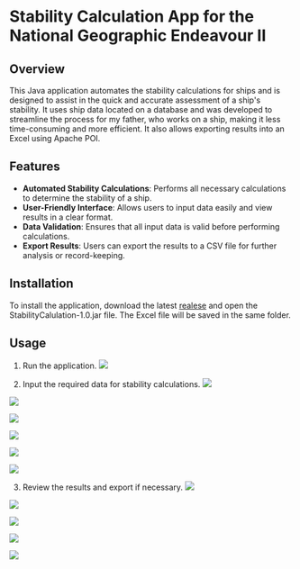 # Stability Calculation App for the National Geographic Endeavour II

## Overview
This Java application automates the stability calculations for ships and is designed to assist in the quick and accurate assessment of a ship's stability. It uses ship data located on a database and was developed to streamline the process for my father, who works on a ship, making it less time-consuming and more efficient. It also allows exporting results into an Excel using Apache POI.

## Features
- **Automated Stability Calculations**: Performs all necessary calculations to determine the stability of a ship.
- **User-Friendly Interface**: Allows users to input data easily and view results in a clear format.
- **Data Validation**: Ensures that all input data is valid before performing calculations.
- **Export Results**: Users can export the results to a CSV file for further analysis or record-keeping.

## Installation
To install the application, download the latest [realese](https://downgit.evecalm.com/#/home?url=https://github.com/PabloG55/StabilityCalculation/tree/main/StabilityCalculationApp) and open the StabilityCalulation-1.0.jar file. The Excel file will be saved in the same folder.


## Usage
1. Run the application.
![](images/1.jpg)

2. Input the required data for stability calculations.
![](images/2.jpg)

![](images/12.jpg)

![](images/3.jpg)

![](images/4.jpg)

![](images/5.jpg)

![](images/6.jpg)

3. Review the results and export if necessary.
![](images/11.jpg)

![](images/7.jpg)

![](images/8.jpg)

![](images/9.jpg)

![](images/10.jpg)
